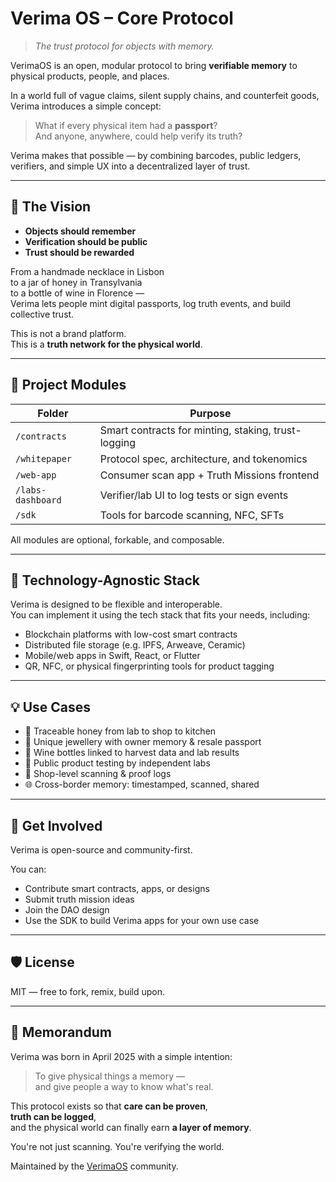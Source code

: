 # Verima OS – Core Protocol

> *The trust protocol for objects with memory.*

VerimaOS is an open, modular protocol to bring **verifiable memory** to physical products, people, and places.

In a world full of vague claims, silent supply chains, and counterfeit goods, Verima introduces a simple concept:

> What if every physical item had a **passport**?  
> And anyone, anywhere, could help verify its truth?

Verima makes that possible — by combining barcodes, public ledgers, verifiers, and simple UX into a decentralized layer of trust.

---

## 🌱 The Vision

- **Objects should remember**  
- **Verification should be public**  
- **Trust should be rewarded**

From a handmade necklace in Lisbon  
to a jar of honey in Transylvania  
to a bottle of wine in Florence —  
Verima lets people mint digital passports, log truth events, and build collective trust.

This is not a brand platform.  
This is a **truth network for the physical world**.

---

## 🧱 Project Modules

| Folder             | Purpose                                      |
|--------------------|----------------------------------------------|
| `/contracts`       | Smart contracts for minting, staking, trust-logging  
| `/whitepaper`      | Protocol spec, architecture, and tokenomics  
| `/web-app`         | Consumer scan app + Truth Missions frontend  
| `/labs-dashboard`  | Verifier/lab UI to log tests or sign events  
| `/sdk`             | Tools for barcode scanning, NFC, SFTs  

All modules are optional, forkable, and composable.

---

## 🔧 Technology-Agnostic Stack

Verima is designed to be flexible and interoperable.  
You can implement it using the tech stack that fits your needs, including:

- Blockchain platforms with low-cost smart contracts  
- Distributed file storage (e.g. IPFS, Arweave, Ceramic)  
- Mobile/web apps in Swift, React, or Flutter  
- QR, NFC, or physical fingerprinting tools for product tagging

---

## 💡 Use Cases

- 🍯 Traceable honey from lab to shop to kitchen  
- 💎 Unique jewellery with owner memory & resale passport  
- 🍷 Wine bottles linked to harvest data and lab results  
- 🧪 Public product testing by independent labs  
- 🏬 Shop-level scanning & proof logs  
- 🌐 Cross-border memory: timestamped, scanned, shared

---

## 🤝 Get Involved

Verima is open-source and community-first.

You can:
- Contribute smart contracts, apps, or designs  
- Submit truth mission ideas  
- Join the DAO design  
- Use the SDK to build Verima apps for your own use case

---

## 🛡️ License

MIT — free to fork, remix, build upon.

---

## 📝 Memorandum

Verima was born in April 2025 with a simple intention:  
> To give physical things a memory —  
> and give people a way to know what's real.

This protocol exists so that **care can be proven**,  
**truth can be logged**,  
and the physical world can finally earn **a layer of memory**.

You're not just scanning. You're verifying the world.

Maintained by the [VerimaOS](https://github.com/VerimaOS) community.
